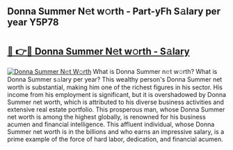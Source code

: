 ## Donna Summer N𝚎t w𝚘rth - Part-yFh S𝚊lary per year Y5P78

# <h2><a href="http://gc3aqp.nevu.top/?p=Donna+Summer">🔗 👉🔴 Donna Summer N𝚎t w𝚘rth - S𝚊lary</a></h2>

[![Donna Summer N𝚎t W𝚘rth](https://i.imgur.com/Oavwk0R.jpeg)](http://gc3aqp.nevu.top/?p=Donna+Summer)
What is Donna Summer n𝚎t w𝚘rth? What is Donna Summer s𝚊lary per year?
This wealthy person's Donna Summer net worth is substantial, making him one of the richest figures in his sector. His income from his employment is significant, but it is overshadowed by Donna Summer net worth, which is attributed to his diverse business activities and extensive real estate portfolio. This prosperous man, whose Donna Summer net worth is among the highest globally, is renowned for his business acumen and financial intelligence. This affluent individual, whose Donna Summer net worth is in the billions and who earns an impressive salary, is a prime example of the force of hard labor, dedication, and financial acumen.
